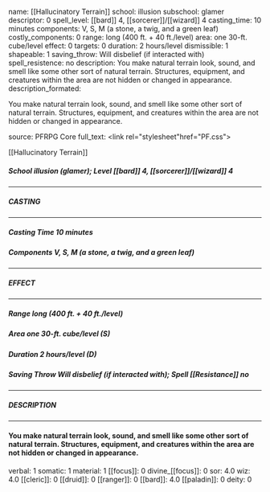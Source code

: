 name: [[Hallucinatory Terrain]]
school: illusion
subschool: glamer
descriptor: 0
spell_level: [[bard]] 4, [[sorcerer]]/[[wizard]] 4
casting_time: 10 minutes
components: V, S, M (a stone, a twig, and a green leaf)
costly_components: 0
range: long (400 ft. + 40 ft./level)
area: one 30-ft. cube/level
effect: 0
targets: 0
duration: 2 hours/level
dismissible: 1
shapeable: 1
saving_throw: Will disbelief (if interacted with)
spell_resistence: no
description: You make natural terrain look, sound, and smell like some other sort of natural terrain. Structures, equipment, and creatures within the area are not hidden or changed in appearance.
description_formated: <p>You make natural terrain look, sound, and smell like some other sort of natural terrain. Structures, equipment, and creatures within the area are not hidden or changed in appearance.</p>
source: PFRPG Core
full_text: <link rel="stylesheet"href="PF.css"><div class="heading"><p class="alignleft">[[Hallucinatory Terrain]]</p><div style="clear: both;"></div></div><div><h5><b>School </b>illusion (glamer); <b>Level </b>[[bard]] 4, [[sorcerer]]/[[wizard]] 4</h5></div><hr/><div><h5><b>CASTING</b></h5></div><hr/><div><h5><b>Casting Time </b>10 minutes</h5><h5><b>Components </b>V, S, M (a stone, a twig, and a green leaf)</h5></div><hr/><div><h5><b>EFFECT</b></h5></div><hr/><div><h5><b>Range </b>long (400 ft. + 40 ft./level)</h5><h5><b>Area </b>one 30-ft. cube/level  (S)</h5><h5><b>Duration </b>2 hours/level (D)</h5><h5><b>Saving Throw </b>Will disbelief (if interacted with); <b>Spell [[Resistance]] </b>no</h5></div><hr/><div><h5><b>DESCRIPTION</b></h5></div><hr/><div><h4><p>You make natural terrain look, sound, and smell like some other sort of natural terrain. Structures, equipment, and creatures within the area are not hidden or changed in appearance.</p></h4></div>
verbal: 1
somatic: 1
material: 1
[[focus]]: 0
divine_[[focus]]: 0
sor: 4.0
wiz: 4.0
[[cleric]]: 0
[[druid]]: 0
[[ranger]]: 0
[[bard]]: 4.0
[[paladin]]: 0
deity: 0
